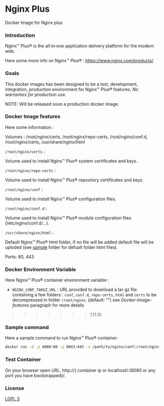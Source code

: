 # Nginx Plus

Docker Image for Nginx plus


### Introduction ###

Nginx™ Plus® is the all‑in‑one application delivery platform for the modern web.

Here some more info on Nginx™ Plus® :
https://www.nginx.com/products/


### Goals ###

This docker images has been designed to be a test, development, integration, production environment for Nginx™ Plus® features.
*No warranties for production use.*

NOTE: Will be released soon a production docker image.


### Docker Image features ###

Here some information :

Volumes : /root/nginx/certs, /root/nginx/repo-certs, /root/nginx/conf.d, /root/nginx/certs, /usr/share/nginx/html

`/root/nginx/certs` :

Volume used to install Nginx™ Plus® system certificates and keys.

`/root/nginx/repo-certs` :

Volume used to install Nginx™ Plus® repository certificates and keys.

`/root/nginx/conf` :

Volume used to install Nginx™ Plus® configuration files.


`/root/nginx/conf.d` :

Volume used to install Nginx™ Plus® module configuration files (/etc/nginx/conf.d/...).


`/usr/share/nginx/html` :

Default Nginx™ Plus® html folder, if no file will be added default file will be uploded (see [sample](/samples) folder for defualt folder html files).

Ports: 80, 443


### Docker Environment Variable ###

Here Nginx™ Plus® container environment variable :

* `NGINX_CONF_TARGZ_URL` : URL provided to download a tar gz file containing a few folders : `conf`, `conf.d`, `repo-certs`, `html` and `certs` to be decompressed in folder `/root/nginx`. (default: "") see *Docker-Image-features* paragraph for more details
>>>>>>> 1.11.10



### Sample command ###

Here a sample command to run Nginx™ Plus® container:

```bash
docker run -d -p 8080:80 -p 8043:443 -v /path/to/nginx/conf:/root/nginx/conf -v /path/to/nginx/certs:/root/nginx/certs --name my-nginx-plus hellgate75/nginx-plus:1.11.10
```

### Test Container ###

On your browser open URL: http://{ container ip or localhost}:{8080 or any port you have bootstrapped}/.


### License ###

[LGPL 3](/LICENSE)
